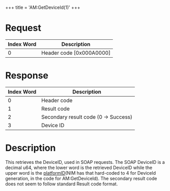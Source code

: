 +++
title = 'AM:GetDeviceId(1)'
+++

# Request

| Index Word | Description                |
|------------|----------------------------|
| 0          | Header code \[0x000A0000\] |

# Response

| Index Word | Description                           |
|------------|---------------------------------------|
| 0          | Header code                           |
| 1          | Result code                           |
| 2          | Secondary result code (0 -\> Success) |
| 3          | Device ID                             |

# Description

This retrieves the DeviceID, used in SOAP requests. The SOAP DeviceID is
a decimal u64, where the lower word is the retrieved DeviceID while the
upper word is the [platformID](Titles "wikilink")(NIM has that
hard-coded to 4 for DeviceId generation, in the code for
AM:GetDeviceId). The secondary result code does not seem to follow
standard Result code format.
